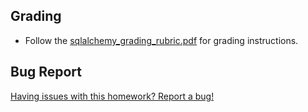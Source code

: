 ## Grading

* Follow the [sqlalchemy_grading_rubric.pdf](../Instructions/sqlalchemy_grading_rubric.pdf) for grading instructions.

## Bug Report

[Having issues with this homework? Report a bug!](https://form.jotform.com/93104673884161?activityTitle=Homework&lessonTitle=Advanced%20Data%20Storage%20and%20Retrieval&lessonNumber=10)
